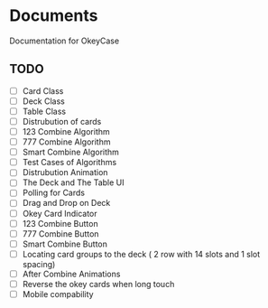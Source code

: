 # Documents

Documentation for OkeyCase



## TODO

- [ ] Card Class
- [ ] Deck Class
- [ ] Table Class
- [ ] Distrubution of cards
- [ ] 123 Combine Algorithm
- [ ] 777 Combine Algorithm
- [ ] Smart Combine Algorithm
- [ ] Test Cases of Algorithms
- [ ] Distrubution  Animation
- [ ] The Deck and The Table UI
- [ ] Polling for Cards
- [ ] Drag and Drop on Deck
- [ ] Okey Card Indicator
- [ ] 123 Combine Button
- [ ] 777 Combine Button
- [ ] Smart Combine Button
- [ ] Locating card groups to the deck ( 2 row with 14 slots and 1 slot spacing)
- [ ] After Combine Animations
- [ ] Reverse the okey cards when long touch
- [ ] Mobile compability
